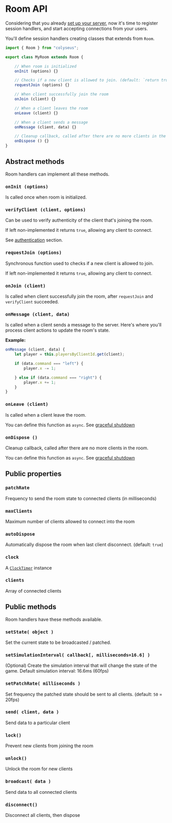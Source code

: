 # Room API

Considering that you already [set up your server](concept-worker-processes), now it's time to register session handlers, and start accepting connections from your users.

You'll define session handlers creating classes that extends from `Room`.

```typescript fct_label="TypeScript"
import { Room } from "colyseus";

export class MyRoom extends Room {

    // When room is initialized
    onInit (options) {} 

    // Checks if a new client is allowed to join. (default: `return true`)
    requestJoin (options) {} 

    // When client successfully join the room
    onJoin (client) {} 

    // When a client leaves the room
    onLeave (client) {} 

    // When a client sends a message
    onMessage (client, data) {} 

    // Cleanup callback, called after there are no more clients in the room. (see `autoDispose`)
    onDispose () {} 
}
```

## Abstract methods

Room handlers can implement all these methods.

### `onInit (options)`

Is called once when room is initialized.

### `verifyClient (client, options)`

Can be used to verify authenticity of the client that's joining the room. 

If left non-implemented it returns `true`, allowing any client to connect.

See [authentication](api-authentication) section.

### `requestJoin (options)` 

Synchronous function used to checks if a new client is allowed to join. 

If left non-implemented it returns `true`, allowing any client to connect.

### `onJoin (client)` 

Is called when client successfully join the room, after `requestJoin` and `verifyClient` succeeded.

### `onMessage (client, data)` 

Is called when a client sends a message to the server. Here's where you'll process client actions to update the room's state.

**Example:**

```typescript
onMessage (client, data) {
    let player = this.playersByClientId.get(client);

    if (data.command === "left") {
        player.x -= 1;

    } else if (data.command === "right") {
        player.x += 1;
    }
}
```

### `onLeave (client)` 

Is called when a client leave the room. 

You can define this function as `async`. See [graceful shutdown](api-graceful-shutdown)

### `onDispose ()` 

Cleanup callback, called after there are no more clients in the room.

You can define this function as `async`. See [graceful shutdown](api-graceful-shutdown)

## Public properties

### `patchRate` 

Frequency to send the room state to connected clients (in milliseconds)

### `maxClients` 

Maximum number of clients allowed to connect into the room

### `autoDispose` 

Automatically dispose the room when last client disconnect. (default: `true`)

### `clock` 

A [`ClockTimer`](https://github.com/gamestdio/clock-timer.js) instance

### `clients` 

Array of connected clients

## Public methods

Room handlers have these methods available.

### `setState( object )` 

Set the current state to be broadcasted / patched.

### `setSimulationInterval( callback[, milliseconds=16.6] )` 

(Optional) Create the simulation interval that will change the state of the game. Default simulation interval: 16.6ms (60fps)

### `setPatchRate( milliseconds )` 

Set frequency the patched state should be sent to all clients. (default: `50` = 20fps)

### `send( client, data )` 

Send data to a particular client

### `lock()` 

Prevent new clients from joining the room

### `unlock()`

Unlock the room for new clients

### `broadcast( data )`

Send data to all connected clients

### `disconnect()`

Disconnect all clients, then dispose